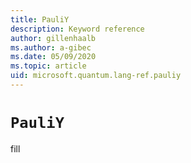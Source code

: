 ```yaml
---
title: PauliY
description: Keyword reference
author: gillenhaalb
ms.author: a-gibec
ms.date: 05/09/2020
ms.topic: article
uid: microsoft.quantum.lang-ref.pauliy
---
```


# `PauliY`

fill